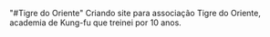 "#Tigre do Oriente"
Criando site para associação Tigre do Oriente, academia de Kung-fu que treinei por 10 anos.